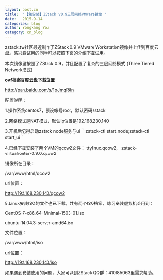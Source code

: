```yaml
---
layout: post.cn
title:  "【免安装】ZStack v0.9三层网络VMWare镜像 "
date:   2015-9-14
categories: blog
author: Yongkang You
category: cn_blog
---
```


zstack.tw社区最近制作了ZStack 0.9 VMware Workstation镜像并上传到百度云盘。感兴趣试用的同学可以按照下面的介绍下载试用。

本次镜像里按照了ZStack 0.9，并且配置了复杂的三层网络模式 (Three Tiered Network模式)

**ovf档案百度云盘下载位置**

http://pan.baidu.com/s/1pJmqR8n

配置说明：

1.操作系统centos7，预设帐号root，默认密码zstack

2.网络模式是NAT模式，默认ip位置是192.168.230.140

3.开机后记得启动zstack node服务与ui ｀zstack-ctl start_node;zstack-ctl start_ui｀

4.已经下载安装了两个VM的qcow2文件： ttylinux.qcow2， zstack-virtualrouter-0.9.0.qcow2

镜像所在目录：

/var/www/html/qcow2

url位置：

http://192.168.230.140/qcow2

5.Linux安装ISO的文件也已下载，共有两个ISO档案，练习安装虚拟机会用到：

CentOS-7-x86_64-Minimal-1503-01.iso

ubuntu-14.04.3-server-amd64.iso

文件位置：

/var/www/html/iso

url位置：

http://192.168.230.140/iso

如果遇到安装使用的问题，大家可以到ZStack QQ群：410185063里需求帮助。
